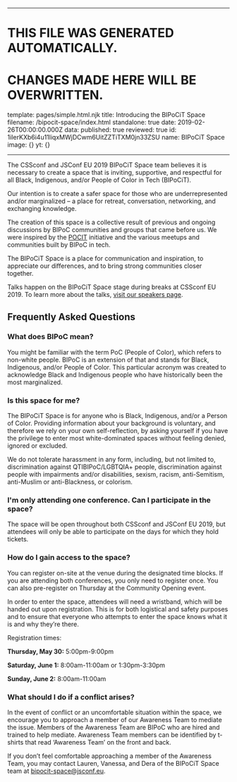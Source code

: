 ----

# THIS FILE WAS GENERATED AUTOMATICALLY.
# CHANGES MADE HERE WILL BE OVERWRITTEN.

template: pages/simple.html.njk
title: Introducing the BIPoCiT Space
filename: /bipocit-space/index.html
standalone: true
date: 2019-02-26T00:00:00.000Z
data:
  published: true
  reviewed: true
  id: 1iIerKXb6i4u11liqxMWjDCwm6UitZZTiTXM0jn33ZSU
  name: BIPoCiT Space
  image: {}
yt: {}

----


The CSSconf and JSConf EU 2019 BIPoCiT Space team believes it is necessary to
create a space that is inviting, supportive, and respectful for all Black,
Indigenous, and/or People of Color in Tech (BIPoCiT).

Our intention is to create a safer space for those who are underrepresented
and/or marginalized – a place for retreat, conversation, networking, and
exchanging knowledge.

The creation of this space is a collective result of previous and ongoing
discussions by BIPoC communities and groups that came before us. We were
inspired by the [POCIT](https://peopleofcolorintech.com/) initiative and the
various meetups and communities built by BIPoC in tech.

The BIPoCiT Space is a place for communication and inspiration, to appreciate
our differences, and to bring strong communities closer together.

Talks happen on the BIPoCiT Space stage during breaks at CSSconf EU 2019. To
learn more about the talks, [visit our speakers
page](/speakers/#bipocit-space-speakers).

## Frequently Asked Questions

### What does BIPoC mean?

You might be familiar with the term PoC (People of Color), which refers to
non-white people. BIPoC is an extension of that and stands for Black,
Indigenous, and/or People of Color. This particular acronym was created to
acknowledge Black and Indigenous people who have historically been the most
marginalized.

### Is this space for me?

The BIPoCiT Space is for anyone who is Black, Indigenous, and/or a Person of
Color. Providing information about your background is voluntary, and therefore
we rely on your own self-reflection, by asking yourself if you have the
privilege to enter most white-dominated spaces without feeling denied, ignored
or excluded.

We do not tolerate harassment in any form, including, but not limited to,
discrimination against QTIBIPoC/LGBTQIA+ people, discrimination against people
with impairments and/or disabilities, sexism, racism, anti-Semitism,
anti-Muslim or anti-Blackness, or colorism.

### I'm only attending one conference. Can I participate in the space?

The space will be open throughout both CSSconf and JSConf EU 2019, but
attendees will only be able to participate on the days for which they hold
tickets.

### How do I gain access to the space?

You can register on-site at the venue during the designated time blocks. If you
are attending both conferences, you only need to register once. You can also
pre-register on Thursday at the Community Opening event. 

In order to enter the space, attendees will need a wristband, which will be
handed out upon registration. This is for both logistical and safety purposes
and to ensure that everyone who attempts to enter the space knows what it is
and why they’re there.

Registration times:

<b>Thursday, May 30:</b> 5:00pm-9:00pm

<b>Saturday, June 1:</b> 8:00am-11:00am or 1:30pm-3:30pm

<b>Sunday, June 2:</b> 8:00am-11:00am

### What should I do if a conflict arises?

In the event of conflict or an uncomfortable situation within the space, we
encourage you to approach a member of our Awareness Team to mediate the issue.
Members of the Awareness Team are BIPoC who are hired and trained to help
mediate. Awareness Team members can be identified by t-shirts that read
‘Awareness Team’ on the front and back. 

If you don’t feel comfortable approaching a member of the Awareness Team, you
may contact Lauren, Vanessa, and Dera of the BIPoCiT Space team at
[bipocit-space@jsconf.eu](mailto:bipocit-space@jsconf.eu).
